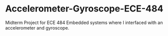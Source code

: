 # Accelerometer-Gyroscope-ECE-484
Midterm Project for ECE 484 Embedded systems where I interfaced with an accelerometer and gyroscope.
